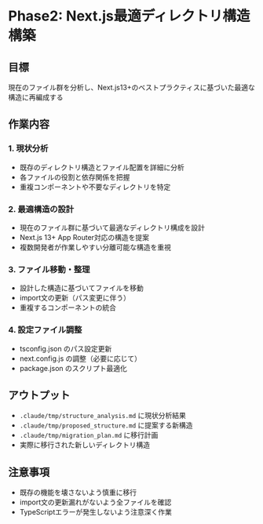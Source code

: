 # Phase2: Next.js最適ディレクトリ構造構築

## 目標
現在のファイル群を分析し、Next.js13+のベストプラクティスに基づいた最適な構造に再編成する

## 作業内容

### 1. 現状分析
- 既存のディレクトリ構造とファイル配置を詳細に分析
- 各ファイルの役割と依存関係を把握
- 重複コンポーネントや不要なディレクトリを特定

### 2. 最適構造の設計
- 現在のファイル群に基づいて最適なディレクトリ構成を設計
- Next.js 13+ App Router対応の構造を提案
- 複数開発者が作業しやすい分離可能な構造を重視

### 3. ファイル移動・整理
- 設計した構造に基づいてファイルを移動
- import文の更新（パス変更に伴う）
- 重複するコンポーネントの統合

### 4. 設定ファイル調整
- tsconfig.json のパス設定更新
- next.config.js の調整（必要に応じて）
- package.json のスクリプト最適化

## アウトプット
- `.claude/tmp/structure_analysis.md` に現状分析結果
- `.claude/tmp/proposed_structure.md` に提案する新構造
- `.claude/tmp/migration_plan.md` に移行計画
- 実際に移行された新しいディレクトリ構造

## 注意事項
- 既存の機能を壊さないよう慎重に移行
- import文の更新漏れがないよう全ファイルを確認
- TypeScriptエラーが発生しないよう注意深く作業